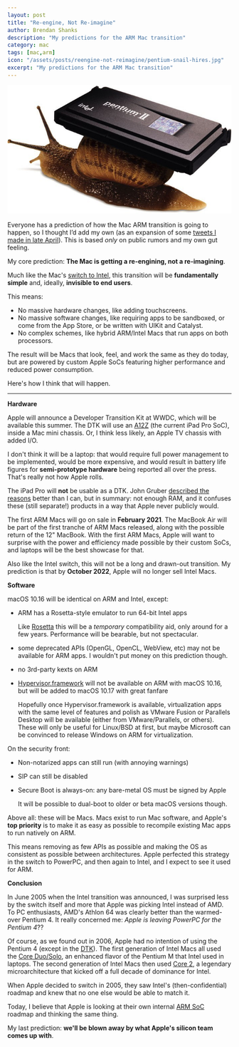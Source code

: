 ```yaml
---
layout: post
title: "Re-engine, Not Re-imagine"
author: Brendan Shanks
description: "My predictions for the ARM Mac transition"
category: mac
tags: [mac,arm]
icon: "/assets/posts/reengine-not-reimagine/pentium-snail-hires.jpg"
excerpt: "My predictions for the ARM Mac transition"
---
```

<img src="/assets/posts/reengine-not-reimagine/pentium-snail-hires.jpg" alt="Pentium II snail"/>

Everyone has a prediction of how the Mac ARM transition is going to happen, so I thought I’d add my own (as an expansion of some [tweets I made in late April](https://twitter.com/realmrpippy/status/1253364186685440001)). This is based *only* on public rumors and my own gut feeling.

My core prediction: **The Mac is getting a re-engining, not a re-imagining**.

Much like the Mac's [switch to Intel](https://en.wikipedia.org/wiki/Apple%27s_transition_to_Intel_processors), this transition will be **fundamentally simple** and, ideally, **invisible to end users**.

This means:

- No massive hardware changes, like adding touchscreens.
- No massive software changes, like requiring apps to be sandboxed, or come from the App Store, or be written with UIKit and Catalyst.
- No complex schemes, like hybrid ARM/Intel Macs that run apps on both processors.

The result will be Macs that look, feel, and work the same as they do today, but are powered by custom Apple SoCs featuring higher performance and reduced power consumption.

Here's how I think that will happen.

***

**Hardware**

Apple will announce a Developer Transition Kit at WWDC, which will be available this summer. The DTK will use an [A12Z](https://en.wikipedia.org/wiki/Apple_A12Z) (the current iPad Pro SoC), inside a Mac mini chassis. Or, I think less likely, an Apple TV chassis with added I/O.

I don't think it will be a laptop: that would require full power management to be implemented, would be more expensive, and would result in battery life figures for **semi-prototype hardware** being reported all over the press. That's really not how Apple rolls.

The iPad Pro will **not** be usable as a DTK. John Gruber [described the reasons](https://daringfireball.net/2020/06/on_apple_announcing_the_mac_arm_transition_at_wwdc) better than I can, but in summary: not enough RAM, and it confuses these (still separate!) products in a way that Apple never publicly would.

The first ARM Macs will go on sale in **February 2021**. The MacBook Air will be part of the first tranche of ARM Macs released, along with the possible return of the 12" MacBook.
With the first ARM Macs, Apple will want to surprise with the power and efficiency made possible by their custom SoCs, and laptops will be the best showcase for that.

Also like the Intel switch, this will not be a long and drawn-out transition. My prediction is that by **October 2022**, Apple will no longer sell Intel Macs.

**Software**

macOS 10.16 will be identical on ARM and Intel, except:

- ARM has a Rosetta-style emulator to run 64-bit Intel apps

	Like [Rosetta](https://en.wikipedia.org/wiki/Rosetta_(software)) this will be a *temporary* compatibility aid, only around for a few years. Performance will be bearable, but not spectacular.

- some deprecated APIs (OpenGL, OpenCL, WebView, etc) may not be available for ARM apps. I wouldn't put money on this prediction though.
- no 3rd-party kexts on ARM
- [Hypervisor.framework](https://developer.apple.com/documentation/hypervisor?language=objc) will not be available on ARM with macOS 10.16, but will be added to macOS 10.17 with great fanfare

	Hopefully once Hypervisor.framework is available, virtualization apps with the same level of features and polish as VMware Fusion or Parallels Desktop will be available (either from VMware/Parallels, or others). These will only be useful for Linux/BSD at first, but maybe Microsoft can be convinced to release Windows on ARM for virtualization.

On the security front:

- Non-notarized apps can still run (with annoying warnings)
- SIP can still be disabled
- Secure Boot is always-on: any bare-metal OS must be signed by Apple

	It will be possible to dual-boot to older or beta macOS versions though.

Above all: these will be Macs. Macs exist to run Mac software, and Apple's **top priority** is to make it as easy as possible to recompile existing Mac apps to run natively on ARM.

This means removing as few APIs as possible and making the OS as consistent as possible between architectures. Apple perfected this strategy in the switch to PowerPC, and then again to Intel, and I expect to see it used for ARM.

**Conclusion**

In June 2005 when the Intel transition was announced, I was surprised less by the switch itself and more that Apple was picking Intel instead of AMD. To PC enthusiasts, AMD's Athlon 64 was clearly better than the warmed-over Pentium 4. It really concerned me: *Apple is leaving PowerPC for the Pentium 4*??

Of course, as we found out in 2006, Apple had no intention of using the Pentium 4 (except in the [DTK](http://vintagemacmuseum.com/the-apple-developer-transition-system-a-trojan-horse-powermac/)). The first generation of Intel Macs all used the [Core Duo/Solo](https://en.wikipedia.org/wiki/Intel_Core#Gen_I:_Dual-core_enhanced_Pentium_M), an enhanced flavor of the Pentium M that Intel used in laptops. The second generation of Intel Macs then used [Core 2](https://en.wikipedia.org/wiki/Intel_Core_(microarchitecture)), a legendary microarchitecture that kicked off a full decade of dominance for Intel.

When Apple decided to switch in 2005, they saw Intel's (then-confidential) roadmap and knew that no one else would be able to match it.

Today, I believe that Apple is looking at their own internal [ARM SoC](https://en.wikipedia.org/wiki/Apple-designed_processors) roadmap and thinking the same thing.

My last prediction: **we'll be blown away by what Apple's silicon team comes up with**.

<!--
Make no mistake: this is a huge risk for Apple and the Mac. They're giving up the compatibility and known-quantity performance of Intel, and will have to work hard to keep pace with (and ideally surpass) Intel and the rest of the PC industry.
If Apple or its silicon fab partners fall behind Intel in performance, they can only blame themselves

To reiterate, macOS on ARM **will not**:

- bring touchscreens to the Mac
- force all apps to be distributed through the App Store
- force all apps to be sandboxed
- lock down the application environment beyond macOS 10.16 on Intel hardware
- incorporate ARM and Intel chips in the same computer, and run applications on both
- run unmodified iOS apps
- "merge" the iOS/iPadOS and macOS user experience
- use a new kernel

Additionally, the Mac will *not* be moving to AMD CPUs.
-->